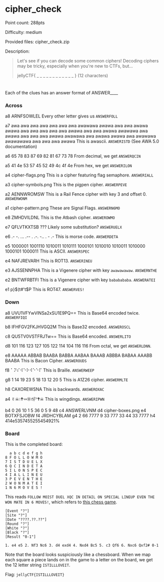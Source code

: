 # cipher_check
Point count: 288pts

Difficulty: medium

Provided files: cipher_check.zip

Description: 
> Let's see if you can decode some common ciphers! Decoding ciphers may be tricky, especially when you're new to CTFs, but...
>
> jellyCTF{ _ _ _ _ _ _ _ _ _ _ _ _ } (12 characters)
#

Each of the clues has an answer format of ANSWER____

### Across
a8  ARNFSOWLEL
Every other letter gives us `ANSWERFOLL`

a7	awa awa awa awa awa awa awa awawawa awawa awa awa awawa awawa awa awa awa awa awa awawa awa awa awawa awawawa awa awawa awa awa awa awawa awawawa awa awawa awawa awa awawawa awawawawa awa awa awa awawa
This is awascii. `ANSWERISTD` (See AWA 5.0 documentation)

a6	65 78 83 87 69 82 81 67 73 78
From decimal, we get `ANSWERQCIN`

a5	41 4e 53 57 45 52 49 4c 4f 4e
From hex, we get `ANSWERILON`

a4	cipher-flags.png
This is a cipher featuring flag semaphore. `ANSWERIALL`

a3	cipher-symbols.png
This is the pigpen cipher. `ANSWERPEVE`

a2	AENNWROMSW
This is a Rail Fence cipher with key 3 and offset 0. `ANSWERWONM`

a1	cipher-pattern.png
These are Signal Flags. `ANSWERN6MO`

e8	ZMHDVILDNL
This is the Atbash cipher. `ANSWEROWMO`

e7	QFLVTKXTSB
??? Likely some substitution? `ANSWERUELX`

e6	.- -. ... .-- . .-. -.. . - .-
This is morse code. `ANSWERDETA`

e5	1000001 1001110 1010011 1010111 1000101 1010010 1010011 1010000 1000101 1000011
This is ASCII. `ANSWERSPEC`

e4	NAFJREVARH
This is ROT13. `ANSWERINEU`

e3	AJSSENNPHA
This is a Vigenere cipher with key `awawawawaw`. `ANSWERNTHE`

e2	BNTWFRBTFI
This is a Vigenere cipher with key `bababababa`. `ANSWERATEI`

e1	p}$(t#'t$P
This is ROT47. `ANSWERVES!`

### Down
a8	UVU1VFYwVlNSa2xSU1E9PQ==
This is Base64 encoded twice. `ANSWERFIQI`

b8	IFHFGV2FKJHVGQ2M
This is Base32 encoded. `ANSWEROSCL`

c8	QU5TV0VSTFRJTw==
This is Base64 encoded. `ANSWERLITO`

d8	101 116 123 127 105 122 114 104 116 116
From octal, we get `ANSWERLDNN`.

e8	AAAAA ABBAB BAABA BABBA AABAA BAAAB ABBBA BABAA AAABB BAABA
This is Bacon Cipher. `ANSWEROUDS`

f8	⠁⠝⠎⠺⠑⠗⠺⠑⠑⠏
This is Braille. `ANSWERWEEP`

g8	1 14 19 23 5 18 13 12 20 5
This is A1Z26 cipher. `ANSWERMLTE`

h8	CAXOREWSNA
This is backwards. `ANSWEROXAC`

a4	✌︎☠︎💧︎🕈︎☜︎☼︎✋︎🏱︎🕈︎☠︎
This is wingdings. `ANSWERIPWN`

b4	0 26 10 1 5 36 0 5 9 48
c4	&#65;&#78;&#83;&#87;&#69;&#82;&#76;&#86;&#78;&#77;
d4	cipher-boxes.png
e4	BOTXFSJOBW
f4	JRDHCYBLAM
g4	2 66 7777 9 33 777 33 44 33 7777
h4	414e5357455255454921%    

### Board
This is the completed board:

```
  a b c d e f g h
8 F O L L O W M O
7 I S T D U E L X
6 Q C I N D E T A
5 I L O N S P E C
4 I A L L I N E U
3 P E V E N T H E
2 W O N M A T E I
1 N 6 M O V E S !
```

This reads `FOLLOW MOIST DUEL XQC IN DETAIL ON SPECIAL LINEUP EVEN THE WON MATE IN 6 MOVES!`, which refers to [this chess game](https://www.youtube.com/watch?v=e91M0XLX7Jw).
```
[Event "?"]
[Site "?"]
[Date "????.??.??"]
[Round "?"]
[White "?"]
[Black "?"]
[Result "0-1"]

1. e4 e5 2. Nf3 Nc6 3. d4 exd4 4. Nxd4 Bc5 5. c3 Qf6 6. Nxc6 Qxf2# 0-1
```

Note that the board looks suspiciously like a chessboard.
When we map each square a piece lands on in the game to a letter on the board, we get the 12 letter string `ISTILLLOVEIT`.

Flag: `jellyCTF{ISTILLLOVEIT}`
